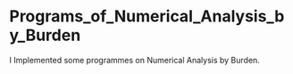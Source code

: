# Programs_of_Numerical_Analysis_by_Burden
 I Implemented some programmes on Numerical Analysis by Burden.
